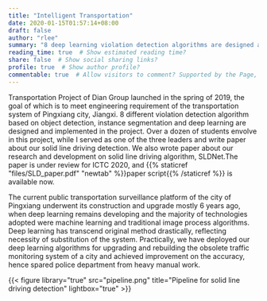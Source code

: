 ```yaml
---
title: "Intelligent Transportation"
date: 2020-01-15T01:57:14+08:00
draft: false
author: "rlee"
summary: "8 deep learning violation detection algorithms are designed and deployed in transportation project of AI team to meet the engineering requirement of the transportation system of Pingxiang city, Jiangxi."
reading_time: true  # Show estimated reading time?
share: false  # Show social sharing links?
profile: true  # Show author profile?
commentable: true  # Allow visitors to comment? Supported by the Page, Post, and Docs content types.
---
```


Transportation Project of Dian Group launched in the spring of 2019, the goal of which is to meet engineering requirement of the transportation system of Pingxiang city, Jiangxi. 8 different violation detection algorithm based on object detection, instance segmentation and deep learning are designed and implemented in the project. Over a dozen of students envolve in this project, while I served as one of the three leaders and write paper about our solid line driving detection. We also wrote paper about our research and development on solid line driving algorithm, SLDNet.The paper is under review for ICTC 2020, and {{% staticref "files/SLD_paper.pdf"  "newtab" %}}paper script{{% /staticref %}} is available now. 

The current public transportation surveillance platform of the city of Pingxiang underwent its construction and upgrade mostly 6 years ago, when deep learning remains developing and the majority of technologies adopted were machine learning and traditional image process algorithms. Deep learning has transcend original method drastically, reflecting necessity of substitution of the system. Practically, we have deployed our deep learning algorithms for upgrading and rebuilding the obsolete traffic monitoring system of a city and achieved improvement on the accuracy, hence spared police department from heavy manual work.

{{< figure library="true" src="pipeline.png" title="Pipeline for solid line driving detection" lightbox="true" >}}
